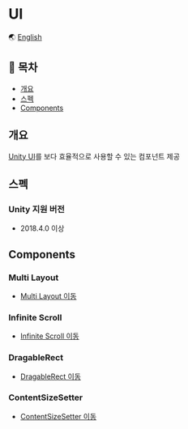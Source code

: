 # UI

🌏 [English](README.en.md)

## 🚩 목차

* [개요](#개요)
* [스펙](#스펙)
* [Components](#components)

## 개요

[Unity UI](https://docs.unity3d.com/Manual/com.unity.ugui.html)를 보다 효율적으로 사용할 수 있는 컴포넌트 제공

## 스펙

### Unity 지원 버전

* 2018.4.0 이상

## Components

### Multi Layout

* [Multi Layout 이동](MultiLayout/README.md)

### Infinite Scroll

* [Infinite Scroll 이동](InfiniteScroll/README.md)

### DragableRect

* [DragableRect 이동](DragableRect/README.md)

### ContentSizeSetter

* [ContentSizeSetter 이동](ContentSizeSetter/README.md)


